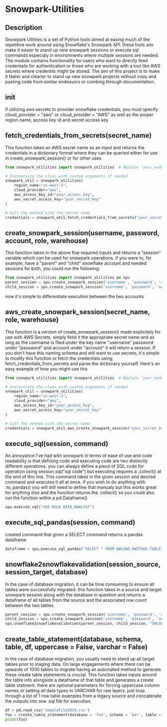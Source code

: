 # Snowpark-Utilities
## Description
Snowpark Utilities is a set of Python tools aimed at easing much of the repetitive work around using Snowflake's Snowpark API.  these tools aim make it easier to stand up new snowpark sessions or execute sql commands especialy in environments where multiple sessions are needed.  The module contains functionality for users who want to directly feed credentails for authentication or those who are working with a tool like AWS secrets where credentils might be stored.  The aim of this project is to make it faster and cleaner to stand up new snowpark projects without copy and pasting code from similar endeavors or combing through documentation.

## __init__
if utilizing aws secrets to provider snowflake credentials, you must specify cloud_provider = "aws" or cloud_provider = "AWS" as well as the proper region name, access key id and secret access key

## fetch_credentials_from_secrets(secret_name)
This function takes an AWS secret name as an input and returns the credentials in a dictionary format where they can be queried either for use in create_snowpark_session() or for other uses
```python
from snowpark_utilities import snowpark_utilities  # Replace 'your_module_name' with the actual module name.

# Instantiate the class with custom arguments if needed
snowpark_util = snowpark_utilities(
    region_name="us-west-2",
    cloud_provider="aws",
    aws_access_key_id="your_access_key",
    aws_secret_access_key="your_secret_key"
)

# Call the method with the secret name
credentials = snowpark_util.fetch_credentials_from_secrets("your_secret_name")
```

## create_snowpark_session(username, password, account, role, warehouse)
This function takes in the above five required inputs and returns a "session" variable which can be used for snowpark operations.  if you were to, for example, have a "parent" and "child" snowflake account and needed sessions for both, you could run the following:
```python
from snowpark_utilities import snowpark_utilities as spu
parent_session = spu.create_snowpark_session('username', 'password', 'account', 'role', 'warehouse')
child_session = spu.create_snowpark_session('username', 'password', 'account', 'role', 'warehouse')
```
now it's simple to differentiate execution between the two accounts

## aws_create_snowpark_session(secret_name, role, warehouse)
This function is a version of create_snowpark_session() made explicitely for use with AWS Secrets.  simply feed it the appropriate secret name and as long as the username is filed under the key name "username" password under "password" and account under "account" it will return a session.  If you don't have this naming schema and still want to use secrets, it's simple to modify this function or fetch the credentials using fetch_credentials_from_secrets and parse the dictionary yourself.  Here's an easy example of how you might use this
```python
from snowpark_utilities import snowpark_utilities  # Replace 'your_module_name' with the actual module name.

# Instantiate the class with custom arguments if needed
snowpark_util = snowpark_utilities(
    region_name="us-west-2",
    cloud_provider="aws",
    aws_access_key_id="your_access_key",
    aws_secret_access_key="your_secret_key"
)

# Call the method with the secret name
credentials = snowpark_util.aws_create_snowpark_session("your_secret_name")
```

## execute_sql(session, command)
An annoyance I've had with snowpark in terms of ease of use and code readability is that defining code and executing code are two distinctly different operations.  you can always define a piece of SQL code for operation using session.sql("sql code") but executing requires a .collect() at the end of this line.  This command takes in the given session and desired command and executes it all at once.  if you wish to do anything with .to_pandas() you will still need to define that manualy but this works great for anything else and the function returns the .collect() so you could also run the function within a pd.Dataframe()
```python
spu.execute_sql("USE ROLE DATA_ANALYST")
```

## execute_sql_pandas(session, command)
created command that given a SELECT command returns a pandas dataframe
```python
dataframe = spu.execute_sql_pandas("SELECT * FROM DWLOAD.DWSTAGE.TABLE1")
```

## snowflake2snowflakevalidation(session_source, session_target, database)
In the case of database migration, it can be time consuming to ensure all tables were successfully migrated. this function takes in a source and target snowpark session along with the database in question and returns a dataframe of all tables from the source and the associated row count between the two tables.
```python
parent_session = spu.create_snowpark_session('username', 'password', 'account', 'role', 'warehouse')
child_session = spu.create_snowpark_session('username', 'password', 'account', 'role', 'warehouse')
spu.snowflake2snowflakevalidation(parent_session, child_session, "DWLOAD")
```

## create_table_statement(database, schema, table, df, uppercase = False, varchar = False)
In the case of database migration, you usually need to stand up all target tables prior to staging data.  On large engagements where there can be upwards of 1000 tables to migrate having an automated method to generate these create table statements is crucial. This function takes inputs around the table info alongside a dataframe of that table and generates a create table statment.  there are optional parameters for forcing uppercase column names or setting all data types to VARCHAR for raw layers.  just loop through a list of 1 row table examples from a legacy source and concatenate the outputs into one .sql file for execution.
```python
df = pd.read_csv('SampleFile2019.csv')
foo = create_table_statement(database = 'foo', schema = 'bar', table = 'man', df)
print(foo)
```